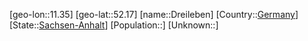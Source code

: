 ﻿---
location: [52.17,11.35]
type: City
tags:
- geo/City


SpocWebEntityId: 29876
isDeleted: false
confidential: public

---
[geo-lon::11.35]
[geo-lat::52.17]
[name::Dreileben]
[Country::[Germany](geo/Continent/Europe/Germany.md)]
[State::[Sachsen-Anhalt](geo/Continent/Europe/Germany/Sachsen-Anhalt.md)]
[Population::]
[Unknown::]

